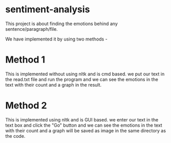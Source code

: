 # sentiment-analysis

This project is about finding the emotions behind any sentence/paragraph/file.

We have implemented it by using two methods - 

# Method 1
This is implemented without using nltk and is cmd based.
we put our text in the read.txt file and run the program and we can see the emotions in the text with their count and a graph in the result.

# Method 2
This is implemented using nltk and is GUI based.
we enter our text in the text box and click the "Go" button and we can see the emotions in the text with their count and a graph will be saved as image in the same directory as the code.

